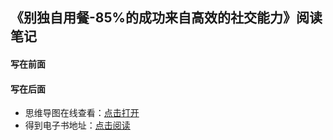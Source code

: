 ## 《别独自用餐-85%的成功来自高效的社交能力》阅读笔记

#### 写在前面


#### 写在后面
- 思维导图在线查看：[点击打开](/softskill_notes/attachment/14.《别独自用餐-85%的成功来自高效的社交能力》.svg)
- 得到电子书地址：[点击阅读]()